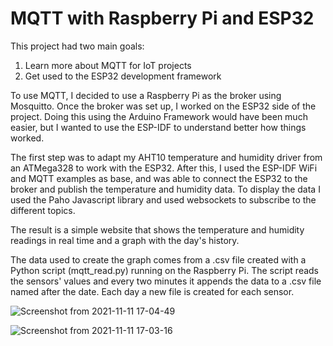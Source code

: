 # MQTT with Raspberry Pi and ESP32 

This project had two main goals:
 1. Learn more about MQTT for IoT projects
 2. Get used to the ESP32 development framework
  
To use MQTT, I decided to use a Raspberry Pi as the broker using Mosquitto. 
Once the broker was set up, I worked on the ESP32 side of the project. 
Doing this using the Arduino Framework would have been much easier, but I wanted to use the ESP-IDF to understand better how things worked. 

The first step was to adapt my AHT10 temperature and humidity driver from an ATMega328 to work with the ESP32. 
After this, I used the ESP-IDF WiFi and MQTT examples as base, and was able to connect the ESP32 to the broker and publish the temperature and humidity data. 
To display the data I used the Paho Javascript library and used websockets to subscribe to the different topics.

The result is a simple website that shows the temperature and humidity readings in real time and a graph with the day's history. 

The data used to create the graph comes from a .csv file created with a Python script (mqtt_read.py) running on the Raspberry Pi. The script reads the sensors' values and every two minutes it appends the data to a .csv file named after the date. Each day a new file is created for each sensor. 

![Screenshot from 2021-11-11 17-04-49](https://user-images.githubusercontent.com/34103285/141339095-ad1bf19b-9a84-40e1-83bf-b9c639753dd5.png)


![Screenshot from 2021-11-11 17-03-16](https://user-images.githubusercontent.com/34103285/141338847-c3fa0bff-13f9-4a4f-9219-f0f043fb2043.png)
